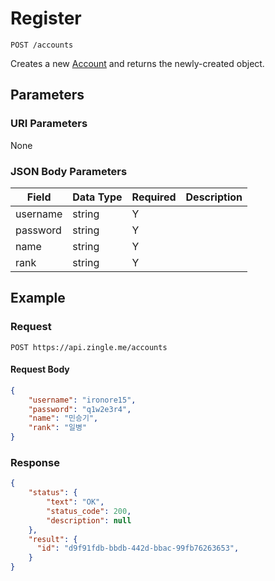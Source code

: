 # Register

    POST /accounts
    
Creates a new [Account] and returns the newly-created object.

## Parameters
### URI Parameters
None
### JSON Body Parameters
Field | Data Type | Required | Description
--- | --- | --- | ---
username | string | Y | 
password | string | Y | 
name | string | Y | 
rank | string | Y | 

## Example
### Request

    POST https://api.zingle.me/accounts

#### Request Body 
```json
{
    "username": "ironore15",
    "password": "q1w2e3r4",
    "name": "민승기",
    "rank": "일병"
}
```

### Response
``` json
{
    "status": {
        "text": "OK",
        "status_code": 200,
        "description": null
    },
    "result": {
      "id": "d9f91fdb-bbdb-442d-bbac-99fb76263653",
    }
}
```

[Account]: README.md